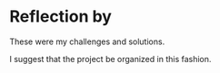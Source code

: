 # Reflection by

These were my challenges and solutions.

I suggest that the project be organized in this fashion.
